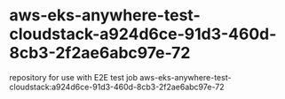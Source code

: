 # aws-eks-anywhere-test-cloudstack-a924d6ce-91d3-460d-8cb3-2f2ae6abc97e-72
repository for use with E2E test job aws-eks-anywhere-test-cloudstack:a924d6ce-91d3-460d-8cb3-2f2ae6abc97e-72
